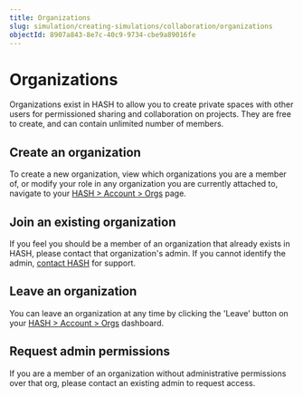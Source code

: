 ```yaml
---
title: Organizations
slug: simulation/creating-simulations/collaboration/organizations
objectId: 8907a843-8e7c-40c9-9734-cbe9a89016fe
---
```


# Organizations

Organizations exist in HASH to allow you to create private spaces with other users for permissioned sharing and collaboration on projects. They are free to create, and can contain unlimited number of members.

## Create an organization

To create a new organization, view which organizations you are a member of, or modify your role in any organization you are currently attached to, navigate to your [HASH &gt; Account &gt; Orgs](/account/orgs) page.

## Join an existing organization

If you feel you should be a member of an organization that already exists in HASH, please contact that organization's admin. If you cannot identify the admin, [contact HASH](/contact) for support.

## Leave an organization

You can leave an organization at any time by clicking the 'Leave' button on your [HASH &gt; Account &gt; Orgs](/account/orgs) dashboard.

## Request admin permissions

If you are a member of an organization without administrative permissions over that org, please contact an existing admin to request access.
